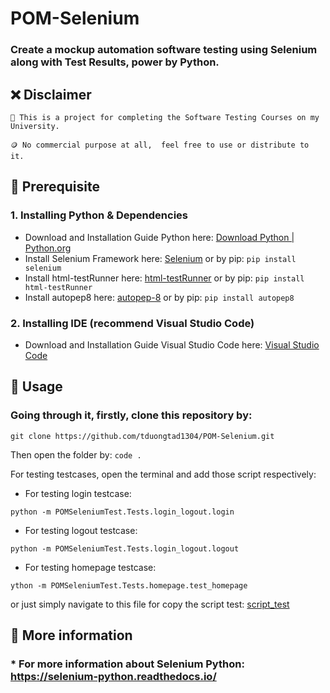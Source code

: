 # POM-Selenium
### **Create a mockup automation software testing using Selenium along with Test Results, power by Python.**

## **❌ Disclaimer**
    🏫 This is a project for completing the Software Testing Courses on my University.
    
    🪙 No commercial purpose at all,  feel free to use or distribute to it.
## **🚧 Prerequisite**

### **1. Installing Python & Dependencies**

- Download and Installation Guide Python here: [Download Python | Python.org](https://www.python.org/downloads/)
- Install Selenium Framework here: [Selenium](https://pypi.org/project/selenium/) or by pip: 
```pip install selenium ```
- Install html-testRunner here: [html-testRunner](https://pypi.org/project/html-testRunner/) or by pip: 
```pip install html-testRunner```
- Install autopep8 here: [autopep-8](https://pypi.org/project/autopep8/) or by pip: 
```pip install autopep8```

### **2. Installing IDE (recommend Visual Studio Code)**

- Download and Installation Guide Visual Studio Code here: [Visual Studio Code](https://code.visualstudio.com/)

## **📕 Usage**
### Going through it, firstly, clone this repository by:

```
git clone https://github.com/tduongtad1304/POM-Selenium.git
```

Then open the folder by: ``` code . ```

For testing testcases, open the terminal and add those script respectively:
- For testing login testcase: 
```
python -m POMSeleniumTest.Tests.login_logout.login
 ```
 - For testing logout testcase: 
```
python -m POMSeleniumTest.Tests.login_logout.logout
 ```
 - For testing homepage testcase: 
```
ython -m POMSeleniumTest.Tests.homepage.test_homepage
 ```
 or just simply navigate to this file for copy the script test: [script_test](https://github.com/tduongtad1304/POM-Selenium/blob/master/Testcase%20Reports%20%26%20Slides/test_script.txt)

## **📕 More information**
### * For more information about Selenium Python: https://selenium-python.readthedocs.io/

